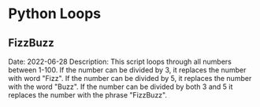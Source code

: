 # Python Loops

## FizzBuzz
  Date: 2022-06-28
  Description: This script loops through all numbers between 1-100. If the number can be divided by 3, it replaces the number with word
  "Fizz".
  If the number can be divided by 5, it replaces the number with the word "Buzz". If the number can be divided by both 3 and 5 it replaces
  the number with the phrase "FizzBuzz".

